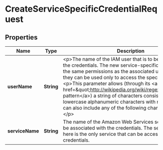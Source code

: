 

# CreateServiceSpecificCredentialRequest


## Properties

| Name | Type | Description | Notes |
|------------ | ------------- | ------------- | -------------|
|**userName** | **String** | &lt;p&gt;The name of the IAM user that is to be associated with the credentials. The new service-specific credentials have the same permissions as the associated user except that they can be used only to access the specified service.&lt;/p&gt; &lt;p&gt;This parameter allows (through its &lt;a href&#x3D;\&quot;http://wikipedia.org/wiki/regex\&quot;&gt;regex pattern&lt;/a&gt;) a string of characters consisting of upper and lowercase alphanumeric characters with no spaces. You can also include any of the following characters: _+&#x3D;,.@-&lt;/p&gt; |  |
|**serviceName** | **String** | The name of the Amazon Web Services service that is to be associated with the credentials. The service you specify here is the only service that can be accessed using these credentials. |  |



